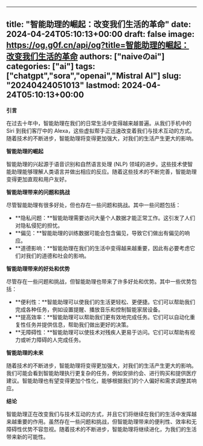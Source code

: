
---
title: "智能助理的崛起：改变我们生活的革命"
date: 2024-04-24T05:10:13+00:00
draft: false
image: https://og.g0f.cn/api/og?title=智能助理的崛起：改变我们生活的革命
authors: ["naiveのai"]
categories: ["ai"]
tags: ["chatgpt","sora","openai","Mistral AI"]
slug: "20240424051013"
lastmod: 2024-04-24T05:10:13+00:00
---
**引言**

在过去十年中，智能助理在我们的日常生活中变得越来越普遍。从我们手机中的 Siri 到我们客厅中的 Alexa，这些虚拟帮手正迅速改变着我们与技术互动的方式。随着技术的不断进步，智能助理将变得更加强大，对我们的生活产生更大的影响。

**智能助理的崛起**

智能助理的兴起源于语音识别和自然语言处理 (NLP) 领域的进步。这些技术使智能助理能够理解人类语言并做出相应的反应。随着这些技术的不断完善，智能助理变得更加直观和用户友好。

**智能助理带来的问题和挑战**

尽管智能助理有很多好处，但也存在一些问题和挑战。其中一些问题包括：

* **隐私问题：**智能助理需要访问大量个人数据才能正常工作。这引发了人们对隐私侵犯的担忧。
* **偏见：**智能助理的训练数据可能会包含偏见，导致它们做出有偏见的响应。
* **道德影响：**智能助理在我们的生活中变得越来越重要，因此有必要考虑它们对我们的道德和社会的影响。

**智能助理带来的好处和优势**

尽管存在一些问题和挑战，但智能助理也带来了许多好处和优势。其中一些优势包括：

* **便利性：**智能助理可以使我们的生活更轻松、更便捷。它们可以帮助我们完成各种任务，例如设置提醒、播放音乐和控制智能家居设备。
* **提高效率：**智能助理可以帮助我们更有效地完成任务。它们可以自动化重复性任务并提供信息，帮助我们做出更好的决策。
* **无障碍性：**智能助理可以使技术对残疾人更易于访问。它们可以帮助有视力或听力障碍的人完成任务。

**智能助理的未来**

随着技术的不断进步，智能助理将变得更加强大，对我们的生活产生更大的影响。我们可能会看到智能助理执行更复杂的任务，例如安排约会、进行购买和提供医疗建议。智能助理也有望变得更加个性化，能够根据我们的个人偏好和需求调整其响应。

**结论**

智能助理正在改变我们与技术互动的方式，并且它们将继续在我们的生活中发挥越来越重要的作用。虽然存在一些问题和挑战，但智能助理带来的便利性、效率和无障碍性优势不容忽视。随着技术的不断进步，智能助理将继续进化，为我们的生活带来新的可能性。